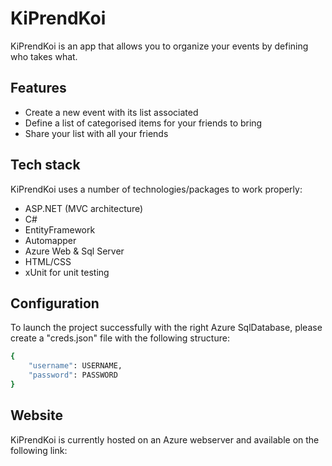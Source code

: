# KiPrendKoi
KiPrendKoi is an app that allows you to organize your events by defining who takes what.

## Features

- Create a new event with its list associated
- Define a list of categorised items for your friends to bring
- Share your list with all your friends

## Tech stack

KiPrendKoi uses a number of technologies/packages to work properly:

- ASP.NET (MVC architecture)
- C#
- EntityFramework
- Automapper
- Azure Web & Sql Server
- HTML/CSS 
- xUnit for unit testing

## Configuration

To launch the project successfully with the right Azure SqlDatabase, please create a "creds.json" file with the following structure:
```sh
{
    "username": USERNAME,
    "password": PASSWORD
}
```

## Website

KiPrendKoi is currently hosted on an Azure webserver and available on the following link:
